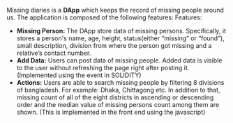 

Missing diaries is a **DApp** which keeps the record of missing people around us. The application is composed of the following features:
Features: 
  * **Missing Person:** The DApp store data of missing persons. Specifically, it stores
    a person's name, age, height, status(either “missing” or “found”),
    small description, division from where the person got missing and a relative’s
    contact number.
  * **Add Data:** Users can post data of missing people. Added data is
    visible to the user without refreshing the page right after posting it. (Implemented using the event in SOLIDITY)
  * **Actions:** Users are able to search missing people by filtering 8 divisions 
    of bangladesh. For example: Dhaka, Chittagong etc. In addition to that, missing 
    count of all of the eight districts in ascending or descending order and the 
    median value of missing persons count among them are shown. (This is implemented in the front end using the javascript)
